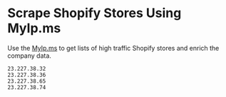 # Scrape Shopify Stores Using MyIp.ms

Use the [MyIp.ms](https://myip.ms/info/whois/23.227.38.74) to get lists of high traffic Shopify stores and enrich the company data.

```
23.227.38.32
23.227.38.36
23.227.38.65
23.227.38.74
```